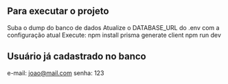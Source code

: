 ## Para executar o projeto
Suba o dump do banco de dados
Atualize o DATABASE_URL do .env com a configuração atual
Execute:
    npm install
    prisma generate client
    npm run dev

## Usuário já cadastrado no banco
e-mail: joao@mail.com
senha: 123
